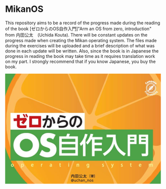 # MikanOS

This repository aims to be a record of the progress made during the reading of the book [ゼロからのOS自作入門]"Arm an OS from zero, introduction" from 内田公太　(Uchida Kouta). There will be constant updates on the progress made when creating the Mikan operating system. The files made during the exercises will be uploaded and a brief description of what was done in each update will be written. Also, since the book is in Japanese the progress in reading the book may take time as it requires translation work on my part. I strongly recommend that if you know Japanese, you buy the book.

![](https://github.com/J-Pablo4/General-repository/blob/main/Captura%20de%20pantalla%202023-10-10%20081207.png?raw=true)
